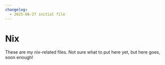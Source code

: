 ```yaml
---
changelog:
  - 2025-06-27 initial file
---
```

# Nix

These are my nix-related files. Not sure what to put here yet, but here goes, soon enough!
